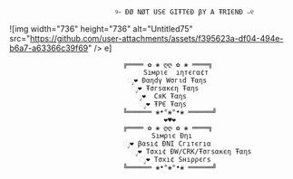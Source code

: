 

                              ୨⎯ ÐØ NØT USЄ GIŦTЄÐ βY A ŦRIЄNÐ ⎯୧
  ![img width="736" height="736" alt="Untitled75" src="https://github.com/user-attachments/assets/f395623a-df04-494e-b6a7-a63366c39f69" />
e]


                                ╔════ ✿ ❀ ღღ ✿ ❀ ════╗
                                     Sıмριє  ıηтєгα¢т
                                 ೃ❤ Ðαηdγ Wσгιd Ŧαηs
                                  ೃ❤ Ŧσгsαĸєη Ŧαηs  
                                   ೃ❤  CяK Ŧαηs
                                    ೃ❤ ŦPЄ Ŧαηs 
                                ╚══════ ❀•°❀°•❀ ══════╝
                                          ❤♥❤
                                ╔════ ✿ ❀ ღღ ✿ ❀ ════╗
                                       Sıмριє Ðηı 
                                ೃ❤ βαsı¢ ÐNI Cгıтєгıα
                                  ೃ❤ Tσxı¢ ÐW/CRK/Ŧσгsαĸєη Ŧαηs
                                    ೃ❤ Tσxı¢ Sнıρρєгs
                                ╚══════ ❀•°❀°•❀ ══════╝
